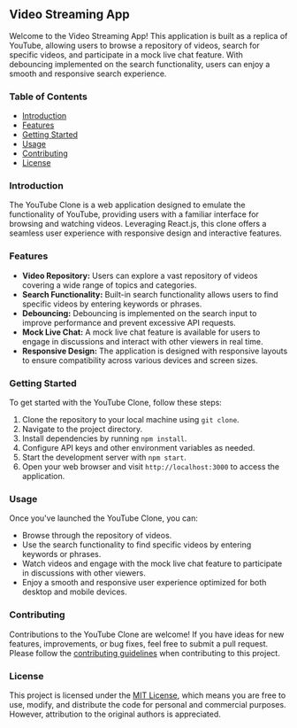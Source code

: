 ## Video Streaming App

Welcome to the Video Streaming App! This application is built as a replica of YouTube, allowing users to browse a repository of videos, search for specific videos, and participate in a mock live chat feature. With debouncing implemented on the search functionality, users can enjoy a smooth and responsive search experience.

### Table of Contents

- [Introduction](#introduction)
- [Features](#features)
- [Getting Started](#getting-started)
- [Usage](#usage)
- [Contributing](#contributing)
- [License](#license)

### Introduction

The YouTube Clone is a web application designed to emulate the functionality of YouTube, providing users with a familiar interface for browsing and watching videos. Leveraging React.js, this clone offers a seamless user experience with responsive design and interactive features.

### Features

- **Video Repository:** Users can explore a vast repository of videos covering a wide range of topics and categories.
- **Search Functionality:** Built-in search functionality allows users to find specific videos by entering keywords or phrases.
- **Debouncing:** Debouncing is implemented on the search input to improve performance and prevent excessive API requests.
- **Mock Live Chat:** A mock live chat feature is available for users to engage in discussions and interact with other viewers in real time.
- **Responsive Design:** The application is designed with responsive layouts to ensure compatibility across various devices and screen sizes.

### Getting Started

To get started with the YouTube Clone, follow these steps:

1. Clone the repository to your local machine using `git clone`.
2. Navigate to the project directory.
3. Install dependencies by running `npm install`.
4. Configure API keys and other environment variables as needed.
5. Start the development server with `npm start`.
6. Open your web browser and visit `http://localhost:3000` to access the application.

### Usage

Once you've launched the YouTube Clone, you can:

- Browse through the repository of videos.
- Use the search functionality to find specific videos by entering keywords or phrases.
- Watch videos and engage with the mock live chat feature to participate in discussions with other viewers.
- Enjoy a smooth and responsive user experience optimized for both desktop and mobile devices.

### Contributing

Contributions to the YouTube Clone are welcome! If you have ideas for new features, improvements, or bug fixes, feel free to submit a pull request. Please follow the [contributing guidelines](CONTRIBUTING.md) when contributing to this project.

### License

This project is licensed under the [MIT License](LICENSE), which means you are free to use, modify, and distribute the code for personal and commercial purposes. However, attribution to the original authors is appreciated.
